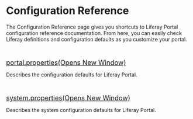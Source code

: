 # Configuration Reference [](id=configuration-reference)

The Configuration Reference page gives you shortcuts to Liferay Portal
configuration reference documentation. From here, you can easily check Liferay
definitions and configuration defaults as you customize your portal.

<p>&nbsp;</p>

<p>
<span style="font-size:18px;">
<a href="http://docs.liferay.com/portal/7.0/propertiesdoc/portal.properties.html">
portal.properties<span class="opens-new-window-accessible">(Opens New Window)</span>
</a>
</span>
</p>

<p>
Describes the configuration defaults for Liferay Portal. 
</p>

<p>&nbsp;</p>

<p>
<span style="font-size:18px;">
<a href="http://docs.liferay.com/portal/7.0/propertiesdoc/system.properties.html">
system.properties<span class="opens-new-window-accessible">(Opens New Window)</span>
</a>
</span>
</p>

<p>
Describes the system configuration defaults for Liferay Portal. 
</p>
